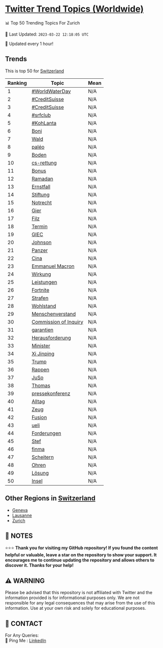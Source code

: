 [Twitter Trend Topics (Worldwide)](https://github.com/ErcinDedeoglu/Twitter-Trend-Topics)
==========


📊 Top 50 Trending Topics For Zurich

📆 Last Updated: `2023-03-22 12:18:05 UTC`

🔧 Updated every 1 hour!


## Trends

This is top 50 for [Switzerland](</Switzerland>)

| Ranking | Topic | Mean |
| ------- | ------------ | ------------ |
| 1 | [#WorldWaterDay](http://twitter.com/search?q=%23WorldWaterDay) | N/A |
| 2 | [#CreditSuisse](http://twitter.com/search?q=%23CreditSuisse) | N/A |
| 3 | [#CreditSuisse](http://twitter.com/search?q=%23CreditSuisse) | N/A |
| 4 | [#srfclub](http://twitter.com/search?q=%23srfclub) | N/A |
| 5 | [#KohLanta](http://twitter.com/search?q=%23KohLanta) | N/A |
| 6 | [Boni](http://twitter.com/search?q=Boni) | N/A |
| 7 | [Wald](http://twitter.com/search?q=Wald) | N/A |
| 8 | [paléo](http://twitter.com/search?q=pal%c3%a9o) | N/A |
| 9 | [Boden](http://twitter.com/search?q=Boden) | N/A |
| 10 | [cs-rettung](http://twitter.com/search?q=cs-rettung) | N/A |
| 11 | [Bonus](http://twitter.com/search?q=Bonus) | N/A |
| 12 | [Ramadan](http://twitter.com/search?q=Ramadan) | N/A |
| 13 | [Ernstfall](http://twitter.com/search?q=Ernstfall) | N/A |
| 14 | [Stiftung](http://twitter.com/search?q=Stiftung) | N/A |
| 15 | [Notrecht](http://twitter.com/search?q=Notrecht) | N/A |
| 16 | [Gier](http://twitter.com/search?q=Gier) | N/A |
| 17 | [Filz](http://twitter.com/search?q=Filz) | N/A |
| 18 | [Termin](http://twitter.com/search?q=Termin) | N/A |
| 19 | [GIEC](http://twitter.com/search?q=GIEC) | N/A |
| 20 | [Johnson](http://twitter.com/search?q=Johnson) | N/A |
| 21 | [Panzer](http://twitter.com/search?q=Panzer) | N/A |
| 22 | [Cina](http://twitter.com/search?q=Cina) | N/A |
| 23 | [Emmanuel Macron](http://twitter.com/search?q=Emmanuel+Macron) | N/A |
| 24 | [Wirkung](http://twitter.com/search?q=Wirkung) | N/A |
| 25 | [Leistungen](http://twitter.com/search?q=Leistungen) | N/A |
| 26 | [Fortnite](http://twitter.com/search?q=Fortnite) | N/A |
| 27 | [Strafen](http://twitter.com/search?q=Strafen) | N/A |
| 28 | [Wohlstand](http://twitter.com/search?q=Wohlstand) | N/A |
| 29 | [Menschenverstand](http://twitter.com/search?q=Menschenverstand) | N/A |
| 30 | [Commission of Inquiry](http://twitter.com/search?q=Commission+of+Inquiry) | N/A |
| 31 | [garantien](http://twitter.com/search?q=garantien) | N/A |
| 32 | [Herausforderung](http://twitter.com/search?q=Herausforderung) | N/A |
| 33 | [Minister](http://twitter.com/search?q=Minister) | N/A |
| 34 | [Xi Jinping](http://twitter.com/search?q=Xi+Jinping) | N/A |
| 35 | [Trump](http://twitter.com/search?q=Trump) | N/A |
| 36 | [Rappen](http://twitter.com/search?q=Rappen) | N/A |
| 37 | [JuSo](http://twitter.com/search?q=JuSo) | N/A |
| 38 | [Thomas](http://twitter.com/search?q=Thomas) | N/A |
| 39 | [pressekonferenz](http://twitter.com/search?q=pressekonferenz) | N/A |
| 40 | [Alltag](http://twitter.com/search?q=Alltag) | N/A |
| 41 | [Zeug](http://twitter.com/search?q=Zeug) | N/A |
| 42 | [Fusion](http://twitter.com/search?q=Fusion) | N/A |
| 43 | [ueli](http://twitter.com/search?q=ueli) | N/A |
| 44 | [Forderungen](http://twitter.com/search?q=Forderungen) | N/A |
| 45 | [Stef](http://twitter.com/search?q=Stef) | N/A |
| 46 | [finma](http://twitter.com/search?q=finma) | N/A |
| 47 | [Scheitern](http://twitter.com/search?q=Scheitern) | N/A |
| 48 | [Ohren](http://twitter.com/search?q=Ohren) | N/A |
| 49 | [Lösung](http://twitter.com/search?q=L%c3%b6sung) | N/A |
| 50 | [Insel](http://twitter.com/search?q=Insel) | N/A |



## Other Regions in [Switzerland](</Switzerland>)

* [Geneva](</Switzerland/Geneva.md>)
* [Lausanne](</Switzerland/Lausanne.md>)
* [Zurich](</Switzerland/Zurich.md>)



## 📝 NOTES

⭐⭐⭐ **Thank you for visiting my GitHub repository! If you found the content helpful or valuable, leave a star on the repository to show your support. It encourages me to continue updating the repository and allows others to discover it. Thanks for your help!**


## ⚠️ WARNING

Please be advised that this repository is not affiliated with Twitter and the information provided is for informational purposes only. We are not responsible for any legal consequences that may arise from the use of this information. Use at your own risk and solely for educational purposes.


## 📨 CONTACT

 For Any Queries:  
            🏓 Ping Me : [LinkedIn](https://www.linkedin.com/in/ercindedeoglu/)
